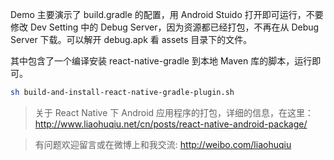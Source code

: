 Demo 主要演示了 build.gradle 的配置，用 Android Stuido 打开即可运行，不要修改 Dev Setting 中的 Debug Server，因为资源都已经打包，不再在从 Debug Server 下载。可以解开 debug.apk 看 assets 目录下的文件。

其中包含了一个编译安装 react-native-gradle 到本地 Maven 库的脚本，运行即可。

```bash
sh build-and-install-react-native-gradle-plugin.sh
```

> 关于 React Native 下 Android 应用程序的打包，详细的信息，在这里： http://www.liaohuqiu.net/cn/posts/react-native-android-package/

> 有问题欢迎留言或在微博上和我交流: http://weibo.com/liaohuqiu

